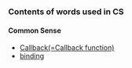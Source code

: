 ### Contents of words used in CS

#### Common Sense

* [Callback(=Callback function)](https://www.notion.so/Callback-276ecb6c3eba495c937d17205576c651)
* [binding](https://www.notion.so/binding-df3a3293fc214168838801758e06cd34)

